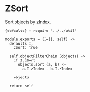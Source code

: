 ZSort
=====

Sort objects by zIndex.

    {defaults} = require "../../util"

    module.exports = (I={}, self) ->
      defaults I,
        zSort: true

      self.objectFilterChain (objects) ->
        if I.zSort
          objects.sort (a, b) ->
            a.I.zIndex - b.I.zIndex

        objects

      return self
